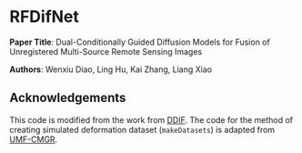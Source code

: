# RFDifNet
**Paper Title**: Dual-Conditionally Guided Diffusion Models for Fusion of Unregistered Multi-Source Remote Sensing Images

**Authors**: Wenxiu Diao, Ling Hu, Kai Zhang, Liang Xiao

## Acknowledgements
This code is modified from the work from [DDIF](https://github.com/294coder/Dif-PAN).
The code for the method of creating simulated deformation dataset (`makeDatasets`) is adapted from [UMF-CMGR](https://github.com/wdhudiekou/UMF-CMGR).
